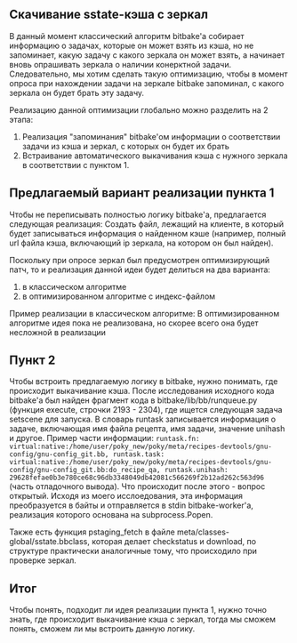 ## Скачивание sstate-кэша с зеркал

В данный момент классический алгоритм bitbake'a собирает информацию о задачах, которые он может взять из кэша, но не запоминает, какую задачу с какого зеркала он может взять, а начинает вновь опрашивать зеркала о наличии конерктной задачи.
Следовательно, мы хотим сделать такую оптимизацию, чтобы в момент опроса при нахождении задачи на зеркале bitbake запоминал, с какого зеркала он будет брать эту задачу.

Реализацию данной оптимизации глобально можно разделить на 2 этапа:
1) Реализация "запоминания" bitbake'ом информации о соответствии задачи из кэша и зеркал, с которых он будет их брать
2) Встраивание автоматического выкачивания кэша с нужного зеркала в соответствии с пунктом 1.


## Предлагаемый вариант реализации пункта 1

Чтобы не переписывать полностью логику bitbake'a, предлагается следующая реализация:
Создать файл, лежащий на клиенте, в который будет записываться информация о найденном кэше (например, полный url файла кэша, включающий ip зеркала, на котором он был найден).

Поскольку при опросе зеркал был предусмотрен оптимизирующий патч, то и реализация данной идеи будет делиться на два варианта:
1) в классическом алгоритме
2) в оптимизированном алгоритме с индекс-файлом

Пример реализации в классическом алгоритме: 
В оптимизированном алгоритме идея пока не реализована, но скорее всего она будет несложной в реализации


## Пункт 2
Чтобы встроить предлагаемую логику в bitbake, нужно понимать, где происходит выкачивание кэша. 
После исследования исходного кода bitbake'a был найден фрагмент кода в bitbake/lib/bb/runqueue.py (функция execute, строчки 2193 - 2304), где ищется следующая задача setscene для запуска. В словарь runtask записывается информация о задаче, включающая имя файла рецепта, имя задачи, значение unihash и другое. Пример части информации:
`runtask.fn: virtual:native:/home/user/poky_new/poky/meta/recipes-devtools/gnu-config/gnu-config_git.bb, runtask.task: virtual:native:/home/user/poky_new/poky/meta/recipes-devtools/gnu-config/gnu-config_git.bb:do_recipe_qa, runtask.unihash: 29628fefae0b3e780ce68c96db3348049db42081c566269f2b12ad262c563d96` (часть отладочного вывода).
Что происходит после этого - вопрос открытый. Исходя из моего исслоедования, эта информация преобразуется в байты и отправляется в stdin bitbake-worker'a, реализация которого основана на subprocess.Popen.

Также есть функция pstaging_fetch в файле meta/classes-global/sstate.bbclass, которая делает checkstatus и download, по структуре практически аналогичные тому, что происходило при проверке зеркал. 


## Итог
Чтобы понять, подходит ли идея реализации пункта 1, нужно точно знать, где происходит выкачивание кэша с зеркал, тогда мы сможем понять, сможем ли мы встроить данную логику.